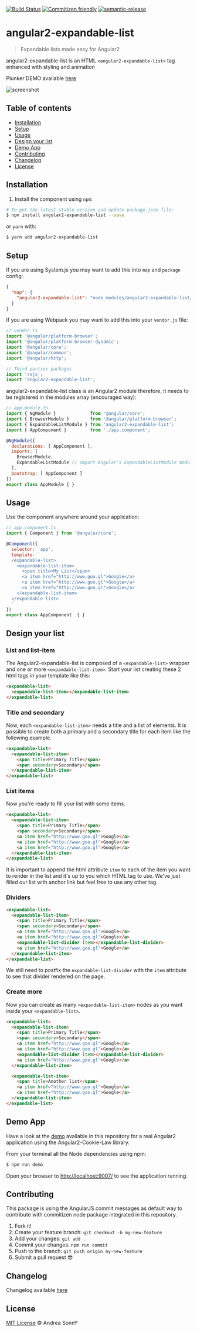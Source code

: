 [![Build Status](https://travis-ci.org/andreasonny83/angular2-expandable-list.svg?branch=master)](https://travis-ci.org/andreasonny83/angular2-expandable-list)
[![Commitizen friendly](https://img.shields.io/badge/commitizen-friendly-brightgreen.svg)](http://commitizen.github.io/cz-cli/)
[![semantic-release](https://img.shields.io/badge/%20%20%F0%9F%93%A6%F0%9F%9A%80-semantic--release-e10079.svg)](https://github.com/semantic-release/semantic-release)

# angular2-expandable-list

> Expandable lists made easy for Angular2

angular2-expandable-list is an HTML `<angular2-expandable-list>` tag enhanced with styling and animation

Plunker DEMO available [here](https://embed.plnkr.co/uAPJq0/)

![screenshot](http://i.imgur.com/Qa402ev.gif)

## Table of contents

*   [Installation](#installation)
*   [Setup](#setup)
*   [Usage](#usage)
*   [Design your list](#design-your-list)
*   [Demo App](#demo-app)
*   [Contributing](#contributing)
*   [Changelog](#changelog)
*   [License](#license)

## Installation

1.  Install the component using `npm`:

  ```bash
  # To get the latest stable version and update package.json file:
  $ npm install angular2-expandable-list --save
  ```

  or `yarn` with:

  ```bash
  $ yarn add angular2-expandable-list
  ```

## Setup

If you are using System.js you may want to add this into `map` and `package` config:

```json
{
  "map": {
    "angular2-expandable-list": "node_modules/angular2-expandable-list/bundles/angular2-expandable-list.umd.js"
  }
}
```

If you are using Webpack you may want to add this into your `vendor.js` file:

```js
// vendor.ts
import '@angular/platform-browser';
import '@angular/platform-browser-dynamic';
import '@angular/core';
import '@angular/common';
import '@angular/http';

// Third parties packages
import 'rxjs';
import 'angular2-expandable-list';
```

angular2-expandable-list class is an Angular2 module therefore,
it needs to be registered in the modules array (encouraged way):

```js
// app.module.ts
import { NgModule }             from '@angular/core';
import { BrowserModule }        from '@angular/platform-browser';
import { ExpandableListModule } from 'angular2-expandable-list';
import { AppComponent }         from './app.component';

@NgModule({
  declarations: [ AppComponent ],
  imports: [
    BrowserModule,
    ExpandableListModule // import Angular's ExpandableListModule modules
  ],
  bootstrap: [ AppComponent ]
})
export class AppModule { }
```

## Usage

Use the component anywhere around your application:

```js
// app.component.ts
import { Component } from '@angular/core';

@Component({
  selector: 'app',
  template: `
  <expandable-list>
    <expandable-list-item>
      <span title>My List</span>
      <a item href="http://www.goo.gl">Google</a>
      <a item href="http://www.goo.gl">Google</a>
      <a item href="http://www.goo.gl">Google</a>
    </expandable-list-item>
  </expandable-list>
  `
})
export class AppComponent  { }
```

## Design your list

### List and list-item

The Angular2-expandable-list is composed of a `<expandable-list>` wrapper and
one or more `<expandable-list-item>`.
Start your list creating these 2 html tags in your template like this:

```html
<expandable-list>
  <expandable-list-item></expandable-list-item>
</expandable-list>
```

### Title and secondary

Now, each `<expandable-list-item>` needs a title and a list of elements.
It is possible to create both a primary and a secondary title for each item like
the following example.

```html
<expandable-list>
  <expandable-list-item>
    <span title>Primary Title</span>
    <span secondary>Secondary</span>
  </expandable-list-item>
</expandable-list>
```

### List items

Now you're ready to fill your list with some items.

```html
<expandable-list>
  <expandable-list-item>
    <span title>Primary Title</span>
    <span secondary>Secondary</span>
    <a item href="http://www.goo.gl">Google</a>
    <a item href="http://www.goo.gl">Google</a>
    <a item href="http://www.goo.gl">Google</a>
  </expandable-list-item>
</expandable-list>
```

It is important to append the html attribute `item` to each of the item you want
to render in the list and it's up to you which HTML tag to use. We've just filled
our list with anchor link but feel free to use any other tag.

### Dividers

```html
<expandable-list>
  <expandable-list-item>
    <span title>Primary Title</span>
    <span secondary>Secondary</span>
    <a item href="http://www.goo.gl">Google</a>
    <a item href="http://www.goo.gl">Google</a>
    <expandable-list-divider item></expandable-list-divider>
    <a item href="http://www.goo.gl">Google</a>
  </expandable-list-item>
</expandable-list>
```

We still need to postfix the `expandable-list-divider` with the `item` attribute to
see that divider rendered on the page.

### Create more

Now you can create as many `<expandable-list-item>` nodes as you want inside
your `<expandable-list>`.

```html
<expandable-list>
  <expandable-list-item>
    <span title>Primary Title</span>
    <span secondary>Secondary</span>
    <a item href="http://www.goo.gl">Google</a>
    <a item href="http://www.goo.gl">Google</a>
    <expandable-list-divider item></expandable-list-divider>
    <a item href="http://www.goo.gl">Google</a>
  </expandable-list-item>

  <expandable-list-item>
    <span title>Another list</span>
    <a item href="http://www.goo.gl">Google</a>
    <a item href="http://www.goo.gl">Google</a>
  </expandable-list-item>
</expandable-list>
```

## Demo App

Have a look at the [demo](https://github.com/andreasonny83/angular2-expandable-list/tree/master/demo)
available in this repository for a real Angular2 application using the Angular2-Cookie-Law library.

From your terminal all the Node dependencies using npm:

```bash
$ npm run demo
```

Open your browser to [http://localhost:9007/](http://localhost:9007/)
to see the application running.

## Contributing

This package is using the AngularJS commit messages as default way to contribute
with commitizen node package integrated in this repository.

1.  Fork it!
1.  Create your feature branch: `git checkout -b my-new-feature`
1.  Add your changes: `git add .`
1.  Commit your changes: `npm run commit`
1.  Push to the branch: `git push origin my-new-feature`
1.  Submit a pull request :sunglasses:

## Changelog

Changelog available [here](https://github.com/andreasonny83/angular2-expandable-list/releases)

## License

[MIT License](https://github.com/andreasonny83/angular2-expandable-list/blob/master/LICENSE) © Andrea SonnY
